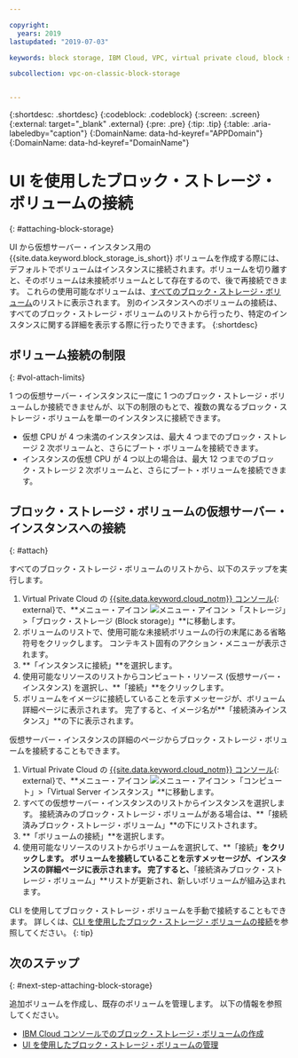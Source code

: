 ```yaml
---

copyright:
  years: 2019
lastupdated: "2019-07-03"

keywords: block storage, IBM Cloud, VPC, virtual private cloud, block storage volume, volume, volume attachment, virtual server instance, instance

subcollection: vpc-on-classic-block-storage


---
```


{:shortdesc: .shortdesc}
{:codeblock: .codeblock}
{:screen: .screen}
{:external: target="_blank" .external}
{:pre: .pre}
{:tip: .tip}
{:table: .aria-labeledby="caption"}
{:DomainName: data-hd-keyref="APPDomain"}
{:DomainName: data-hd-keyref="DomainName"}

# UI を使用したブロック・ストレージ・ボリュームの接続
{: #attaching-block-storage}

UI から仮想サーバー・インスタンス用の {{site.data.keyword.block_storage_is_short}} ボリュームを作成する際には、デフォルトでボリュームはインスタンスに接続されます。ボリュームを切り離すと、そのボリュームは未接続ボリュームとして存在するので、後で再接続できます。 これらの使用可能なボリュームは、[すべてのブロック・ストレージ・ボリューム](/docs/vpc-on-classic-block-storage?topic=vpc-on-classic-block-storage-viewing-block-storage#viewvols)のリストに表示されます。 別のインスタンスへのボリュームの接続は、すべてのブロック・ストレージ・ボリュームのリストから行ったり、特定のインスタンスに関する詳細を表示する際に行ったりできます。
{:shortdesc}

## ボリューム接続の制限
{: #vol-attach-limits}

1 つの仮想サーバー・インスタンスに一度に 1 つのブロック・ストレージ・ボリュームしか接続できませんが、以下の制限のもとで、複数の異なるブロック・ストレージ・ボリュームを単一のインスタンスに接続できます。

* 仮想 CPU が 4 つ未満のインスタンスは、最大 4 つまでのブロック・ストレージ 2 次ボリュームと、さらにブート・ボリュームを接続できます。
* インスタンスの仮想 CPU が 4 つ以上の場合は、最大 12 つまでのブロック・ストレージ 2 次ボリュームと、さらにブート・ボリュームを接続できます。

## ブロック・ストレージ・ボリュームの仮想サーバー・インスタンスへの接続
{: #attach}

すべてのブロック・ストレージ・ボリュームのリストから、以下のステップを実行します。

1. Virtual Private Cloud の [{{site.data.keyword.cloud_notm}} コンソール](https://{DomainName}/vpc){: external}で、**メニュー・アイコン ![メニュー・アイコン](../../icons/icon_hamburger.svg) >「ストレージ」>「ブロック・ストレージ (Block storage)」**に移動します。
1. ボリュームのリストで、使用可能な未接続ボリュームの行の末尾にある省略符号をクリックします。  コンテキスト固有のアクション・メニューが表示されます。
1. **「インスタンスに接続」**を選択します。
1. 使用可能なリソースのリストからコンピュート・リソース (仮想サーバー・インスタンス) を選択し、**「接続」**をクリックします。
1. ボリュームをイメージに接続していることを示すメッセージが、ボリューム詳細ページに表示されます。  完了すると、イメージ名が**「接続済みインスタンス」**の下に表示されます。

仮想サーバー・インスタンスの詳細のページからブロック・ストレージ・ボリュームを接続することもできます。

1. Virtual Private Cloud の [{{site.data.keyword.cloud_notm}} コンソール](https://{DomainName}/vpc){: external}で、**メニュー・アイコン ![メニュー・アイコン](../../icons/icon_hamburger.svg) >「コンピュート」>「Virtual Server インスタンス」**に移動します。
1. すべての仮想サーバー・インスタンスのリストからインスタンスを選択します。 接続済みのブロック・ストレージ・ボリュームがある場合は、**「接続済みブロック・ストレージ・ボリューム」**の下にリストされます。
1. **「ボリュームの接続」**を選択します。
1. 使用可能なリソースのリストからボリュームを選択して、**「接続」**をクリックします。 ボリュームを接続していることを示すメッセージが、インスタンスの詳細ページに表示されます。  完了すると、**「接続済みブロック・ストレージ・ボリューム」**リストが更新され、新しいボリュームが組み込まれます。

CLI を使用してブロック・ストレージ・ボリュームを手動で接続することもできます。 詳しくは、[CLI を使用したブロック・ストレージ・ボリュームの接続](/docs/vpc-on-classic-block-storage?topic=vpc-on-classic-block-storage-attaching-block-storage-cli)を参照してください。
{: tip}

## 次のステップ
{: #next-step-attaching-block-storage}

追加ボリュームを作成し、既存のボリュームを管理します。 以下の情報を参照してください。

* [IBM Cloud コンソールでのブロック・ストレージ・ボリュームの作成](/docs/vpc-on-classic-block-storage?topic=vpc-on-classic-block-storage-creating-block-storage)
* [UI を使用したブロック・ストレージ・ボリュームの管理](/docs/vpc-on-classic-block-storage?topic=vpc-on-classic-block-storage-managing-block-storage)
